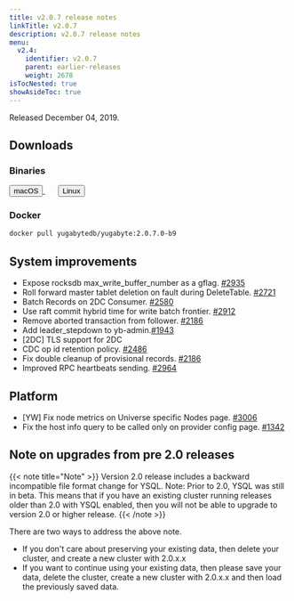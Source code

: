```yaml
---
title: v2.0.7 release notes
linkTitle: v2.0.7
description: v2.0.7 release notes
menu:
  v2.4:
    identifier: v2.0.7
    parent: earlier-releases
    weight: 2678
isTocNested: true
showAsideToc: true
---
```


Released December 04, 2019.

## Downloads

### Binaries

<a class="download-binary-link" href="https://downloads.yugabyte.com/yugabyte-2.0.7.0-darwin.tar.gz">
  <button>
    <i class="fab fa-apple"></i><span class="download-text">macOS</span>
  </button>
</a>
&nbsp; &nbsp; &nbsp; 
<a class="download-binary-link" href="https://downloads.yugabyte.com/yugabyte-2.0.7.0-linux.tar.gz">
  <button>
    <i class="fab fa-linux"></i><span class="download-text">Linux</span>
  </button>
</a>
<br />

### Docker

```sh
docker pull yugabytedb/yugabyte:2.0.7.0-b9
```


## System improvements
* Expose rocksdb max_write_buffer_number as a gflag. [#2935](https://github.com/yugabyte/yugabyte-db/issues/2935) 
* Roll forward master tablet deletion on fault during DeleteTable. [#2721](https://github.com/yugabyte/yugabyte-db/issues/2721)
* Batch Records on 2DC Consumer. [#2580](https://github.com/yugabyte/yugabyte-db/issues/2580)
* Use raft commit hybrid time for write batch frontier. [#2912](https://github.com/yugabyte/yugabyte-db/issues/2912)
* Remove aborted transaction from follower. [#2186](https://github.com/yugabyte/yugabyte-db/issues/2186)
* Add leader_stepdown to yb-admin.[#1943](https://github.com/yugabyte/yugabyte-db/issues/1943)
* [2DC] TLS support for 2DC
* CDC op id retention policy. [#2486](https://github.com/yugabyte/yugabyte-db/issues/2486)
* Fix double cleanup of provisional records. [#2186](https://github.com/yugabyte/yugabyte-db/issues/2186)
* Improved RPC heartbeats sending. [#2964](https://github.com/yugabyte/yugabyte-db/issues/2964)

## Platform
* [YW] Fix node metrics on Universe specific Nodes page. [#3006](https://github.com/yugabyte/yugabyte-db/issues/3006)
* Fix the host info query to be called only on provider config page. [#1342](https://github.com/yugabyte/yugabyte-db/issues/1342)


## Note on upgrades from pre 2.0 releases

{{< note title="Note" >}}
Version 2.0 release includes a backward incompatible file format change for YSQL. Note: Prior to 2.0, YSQL was still in beta. This means that if you have an existing cluster running releases older than 2.0 with YSQL enabled, then you will not be able to upgrade to version 2.0 or higher release.
{{< /note >}}

There are two ways to address the above note.

* If you don't care about preserving your existing data, then delete your cluster, and create a new
  cluster with 2.0.x.x
* If you want to continue using your existing data, then please save your data,
  delete the cluster, create a new cluster with 2.0.x.x and then load the previously saved data.


